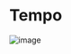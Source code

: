 # Tempo

![image](https://user-images.githubusercontent.com/59649767/220979546-053f3549-7c48-4319-a001-db2480f70ed6.png)
